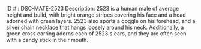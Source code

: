 ID # : DSC-MATE-2523
Description: 2523 is a human male of average height and build, with bright orange stripes covering his face and a head adorned with green layers. 2523 also sports a goggle on his forehead, and a silver chain necklace that hangs loosely around his neck. Additionally, a green cross earring adorns each of 2523's ears, and they are often seen with a candy stick in their mouth.